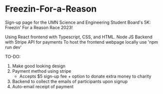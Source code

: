 # Freezin-For-a-Reason
Sign-up page for the UMN Science and Engineering Student Board's 5K: Freezin' For a Reason Race 2023!

Using React frontend with Typescript, CSS, and HTML.
Node JS Backend with Stripe API for payments
To host the frontend webpage locally use 'npm run dev'

TO-DO:
1. Make good looking design
2. Payment method using stripe
   - Accepts $5 sign-up fee + option to donate extra money to charity
3. Backend to collect the emails of participants upon signup
4. Auto-email receipt of payment 
  
